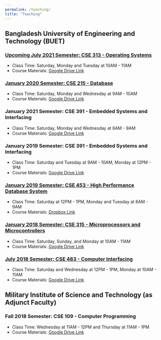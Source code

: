 ```yaml
---
permalink: /teaching/
title: "Teaching"
---
```



## Bangladesh University of Engineering and Technology (BUET)
### [Upcoming July 2021 Semester: CSE 313 - Operating Systems](https://cse.buet.ac.bd/undergrad/coursedetail.php?courseid=CSE313)
- Class Time: Saturday, Monday and Tuesday at 10AM - 11AM
- Course Materials: [Google Drive Link](https://drive.google.com/drive/folders/1ZDeWPbEdZUBl3LUqzsxMs8GQqqnHtgAW?usp=sharing)

### [January 2020 Semester: CSE 215 - Database](https://cse.buet.ac.bd/undergrad/coursedetail.php?courseid=CSE215)
- Class Time: Saturday, Monday and Wednesday at 9AM - 10AM
- Course Materials: [Google Drive Link](https://drive.google.com/drive/folders/1EEYgstCWxU_UkWaltXEsAXuyj2ujFgUr?usp=sharing)


### January 2021 Semester: CSE 391 - Embedded Systems and Interfacing
- Class Time: Saturday, Monday and Wednesday at 8AM - 9AM
- Course Materials: [Google Drive Link](https://drive.google.com/drive/folders/11qLla2XzAl9BKUC0hMGgLdwgfWl7hd1P?usp=sharing)

### January 2019 Semester: CSE 391 - Embedded Systems and Interfacing
- Class Time: Saturday and Tuesday at 9AM - 10AM, Monday at 12PM - 1PM
- Course Materials: [Google Drive Link](https://drive.google.com/drive/folders/1jO786sX03pgxanhOaw8_NbdN-f1KVWk1?usp=sharing)


### [January 2019 Semester: CSE 453 - High Performance Database System](https://cse.buet.ac.bd/undergrad/coursedetail.php?courseid=CSE453)
- Class Time: Saturday at 12PM - 1PM, Monday and Tuesday at 8AM - 9AM
- Course Materials: [Dropbox Link](https://www.dropbox.com/sh/1bv9vc97ksemypb/AAAe3QKJC3sR76Kq2p7xl__wa?dl=0)

### [January 2018 Semester: CSE 315 - Microprocessors and Microcontrollers](https://cse.buet.ac.bd/undergrad/coursedetail.php?courseid=CSE315)
- Class Time: Saturday, Sunday, and Monday at 10AM - 11AM
- Course Materials: [Google Drive Link](https://drive.google.com/drive/folders/193MJWC0mbwY_0Lu4HvujitvijRsJNjoi?usp=sharing)

### [July 2018 Semester: CSE 483 - Computer Interfacing](https://cse.buet.ac.bd/undergrad/coursedetail.php?courseid=CSE483)
- Class Time: Saturday and Wednesday at 12PM - 1PM, Monday at 10AM - 11AM
- Course Materials: [Google Drive Link](https://drive.google.com/drive/folders/1KIt3kX0B_YGRSQQpLRaXioGJ05gwKINm?usp=sharing)

## Military Institute of Science and Technology (as Adjunct Faculty)
### Fall 2018 Semester: CSE 109 - Computer Programming
- Class Time: Wednesday at 11AM - 12PM and Thursday at 11AM - 1PM
- Course Materials: [Google Drive Link](https://drive.google.com/drive/folders/0B-NLmIc4lz_TLXBIeGFDRGZHRk0?resourcekey=0-wTMmIerQA-Xgxdyr_d6lFQ&usp=sharing)




